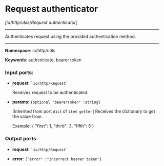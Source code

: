 # Request authenticator

_[io/http/utils/Request authenticator]_

---

Authenticates request using the provided authentication method.

---

__Namespace__: io/http/utils

__Keywords__: authenticate, bearer token

### Input ports:

* __request__: `` `io/http/Request` ``

    Receives request to be authenticated


* __params__: ` {optional "bearerToken" :string} `

    [Inherited from port `dict` of `item getter`] 
    Receives the dictionary to get the value from.
    
    Example:
    { "first": 1, "third": 3, "fifth": 5 }

### Output ports:

* __request__: `` `io/http/Request` ``


* __error__: ` {"error" :"incorrect bearer token"} `

